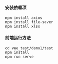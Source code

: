 #### 安装依赖项

```
npm install axios
npm install file-saver
npm install xlsx 
```

#### 前端运行方法

```
cd vue_test/demo1/test
npm install 
npm run serve
```


